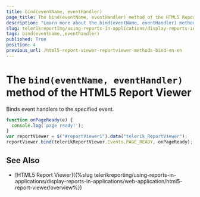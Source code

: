 ```yaml
---
title: bind(eventName, eventHandler)
page_title: The bind(eventName, eventHandler) method of the HTML5 Report Viewer
description: "Learn more about the bind(eventName, eventHandler) method of the Telerik Reporting HTML5 Report Viewer and how to use it to customize the viewer's behavior."
slug: telerikreporting/using-reports-in-applications/display-reports-in-applications/web-application/html5-report-viewer/api-reference/reportviewer/methods/bind(eventname,-eventhandler)
tags: bind(eventname,,eventhandler)
published: True
position: 4
previous_url: /html5-report-viewer-reportviewer-methods-bind-en-eh
---
```


# The `bind(eventName, eventHandler)` method of the HTML5 Report Viewer

Binds event handlers to the specified event.

````JavaScript
function onPageReady(e) {
  console.log('page ready!');
}
var reportViewer = $("#reportViewer1").data("telerik_ReportViewer");
reportViewer.bind(telerikReportViewer.Events.PAGE_READY, onPageReady);
````


## See Also

* [HTML5 Report Viewer]({%slug telerikreporting/using-reports-in-applications/display-reports-in-applications/web-application/html5-report-viewer/overview%})
